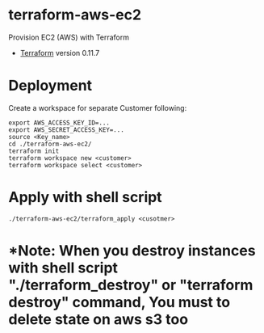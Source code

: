 # terraform-aws-ec2
Provision EC2 (AWS) with Terraform

- [Terraform](https://www.terraform.io/downloads.html) version 0.11.7

# Deployment 
Create a workspace for separate Customer following: 

    export AWS_ACCESS_KEY_ID=...
    export AWS_SECRET_ACCESS_KEY=...
    source <Key_name>
    cd ./terraform-aws-ec2/
    terraform init
    terraform workspace new <customer>
    terraform workspace select <customer>

# Apply with shell script
    ./terraform-aws-ec2/terraform_apply <cusotmer>


# *Note: When you destroy instances with shell script "./terraform_destroy" or "terraform destroy" command, You must to delete state on aws s3 too


